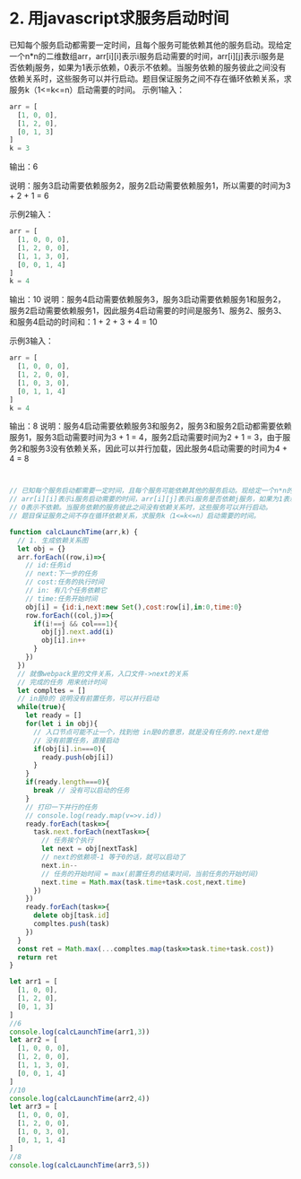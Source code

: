 # 2. 用javascript求服务启动时间
已知每个服务启动都需要一定时间，且每个服务可能依赖其他的服务启动。现给定一个n*n的二维数组arr，arr[i][i]表示i服务启动需要的时间，arr[i][j]表示i服务是否依赖j服务，如果为1表示依赖，0表示不依赖。当服务依赖的服务彼此之间没有依赖关系时，这些服务可以并行启动。题目保证服务之间不存在循环依赖关系，求服务k（1<=k<=n）启动需要的时间。
示例1输入：
```javascript
arr = [
  [1, 0, 0],
  [1, 2, 0],
  [0, 1, 3]
]
k = 3
```
输出：6

说明：服务3启动需要依赖服务2，服务2启动需要依赖服务1，所以需要的时间为3 + 2 + 1 = 6

示例2输入：
```javascript
arr = [
  [1, 0, 0, 0],
  [1, 2, 0, 0],
  [1, 1, 3, 0],
  [0, 0, 1, 4]
]
k = 4
```
输出：10
说明：服务4启动需要依赖服务3，服务3启动需要依赖服务1和服务2，服务2启动需要依赖服务1，因此服务4启动需要的时间是服务1、服务2、服务3、和服务4启动的时间和：1 + 2 + 3 + 4 = 10

示例3输入：
```javascript
arr = [
  [1, 0, 0, 0],
  [1, 2, 0, 0],
  [1, 0, 3, 0],
  [0, 1, 1, 4]
]
k = 4
```
输出：8
说明：服务4启动需要依赖服务3和服务2，服务3和服务2启动都需要依赖服务1，服务3启动需要时间为3 + 1 = 4，服务2启动需要时间为2 + 1 = 3，由于服务2和服务3没有依赖关系，因此可以并行加载，因此服务4启动需要的时间为4 + 4 = 8



```javascript


// 已知每个服务启动都需要一定时间，且每个服务可能依赖其他的服务启动。现给定一个n*n的二维数组arr，
// arr[i][i]表示i服务启动需要的时间，arr[i][j]表示i服务是否依赖j服务，如果为1表示依赖，
// 0表示不依赖。当服务依赖的服务彼此之间没有依赖关系时，这些服务可以并行启动。
// 题目保证服务之间不存在循环依赖关系，求服务k（1<=k<=n）启动需要的时间。

function calcLaunchTime(arr,k) {
  // 1. 生成依赖关系图
  let obj = {}
  arr.forEach((row,i)=>{
    // id:任务id
    // next:下一步的任务
    // cost:任务的执行时间
    // in: 有几个任务依赖它
    // time:任务开始时间
    obj[i] = {id:i,next:new Set(),cost:row[i],in:0,time:0}
    row.forEach((col,j)=>{
      if(i!==j && col===1){
        obj[j].next.add(i)
        obj[i].in++
      }
    })
  })
  // 就像webpack里的文件关系，入口文件->next的关系
  // 完成的任务 用来统计时间
  let compltes = []
  // in是0的 说明没有前置任务，可以并行启动
  while(true){
    let ready = []
    for(let i in obj){
      // 入口节点可能不止一个，找到他 in是0的意思，就是没有任务的.next是他
      // 没有前置任务，直接启动
      if(obj[i].in===0){
        ready.push(obj[i])
      }
    }
    if(ready.length===0){
      break // 没有可以启动的任务
    }
    // 打印一下并行的任务
    // console.log(ready.map(v=>v.id))
    ready.forEach(task=>{
      task.next.forEach(nextTask=>{
        // 任务挨个执行
        let next = obj[nextTask]
        // next的依赖项-1 等于0的话，就可以启动了
        next.in--
        // 任务的开始时间 = max(前置任务的结束时间，当前任务的开始时间)
        next.time = Math.max(task.time+task.cost,next.time)
      })
    })
    ready.forEach(task=>{
      delete obj[task.id]
      compltes.push(task)
    })
  }
  const ret = Math.max(...compltes.map(task=>task.time+task.cost))
  return ret
}

let arr1 = [
  [1, 0, 0],
  [1, 2, 0],
  [0, 1, 3]
]
//6
console.log(calcLaunchTime(arr1,3))
let arr2 = [
  [1, 0, 0, 0],
  [1, 2, 0, 0],
  [1, 1, 3, 0],
  [0, 0, 1, 4]
]
//10
console.log(calcLaunchTime(arr2,4))
let arr3 = [
  [1, 0, 0, 0],
  [1, 2, 0, 0],
  [1, 0, 3, 0],
  [0, 1, 1, 4]
]
//8
console.log(calcLaunchTime(arr3,5))
```